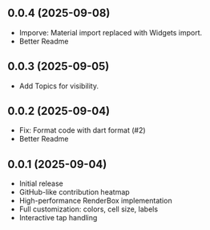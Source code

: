 ## 0.0.4 (2025-09-08)

- Imporve: Material import replaced with Widgets import.
- Better Readme

## 0.0.3 (2025-09-05)

- Add Topics for visibility.

## 0.0.2 (2025-09-04)

- Fix: Format code with dart format (#2)
- Better Readme

## 0.0.1 (2025-09-04)

- Initial release
- GitHub-like contribution heatmap
- High-performance RenderBox implementation
- Full customization: colors, cell size, labels
- Interactive tap handling
